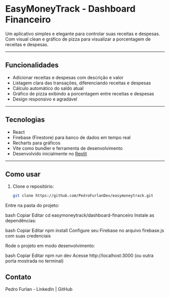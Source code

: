 # EasyMoneyTrack - Dashboard Financeiro

Um aplicativo simples e elegante para controlar suas receitas e despesas. Com visual clean e gráfico de pizza para visualizar a porcentagem de receitas e despesas.

---

## Funcionalidades

- Adicionar receitas e despesas com descrição e valor
- Listagem clara das transações, diferenciando receitas e despesas
- Cálculo automático do saldo atual
- Gráfico de pizza exibindo a porcentagem entre receitas e despesas
- Design responsivo e agradável

---

## Tecnologias

- React
- Firebase (Firestore) para banco de dados em tempo real
- Recharts para gráficos
- Vite como bundler e ferramenta de desenvolvimento
- Desenvolvido inicialmente no [Replit](https://replit.com/)

---

## Como usar

1. Clone o repositório:
   ```bash
   git clone https://github.com/PedroFurlanDev/easymoneytrack.git
Entre na pasta do projeto:

bash
Copiar
Editar
cd easymoneytrack/dashboard-financeiro
Instale as dependências:

bash
Copiar
Editar
npm install
Configure seu Firebase no arquivo firebase.js com suas credenciais

Rode o projeto em modo desenvolvimento:

bash
Copiar
Editar
npm run dev
Acesse http://localhost:3000 (ou outra porta mostrada no terminal)


## Contato
Pedro Furlan - LinkedIn | GitHub
